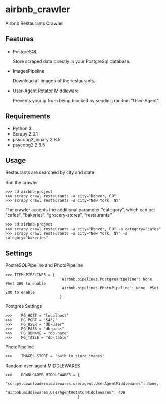 # airbnb_crawler
Airbnb Restaurants Crawler

Features
--------

* PostgreSQL

    Store scraped data directly in your PostgreSql database.

* ImagesPipeline

    Download all images of the restaurants.

* User-Agent Rotator Middleware
  
    Prevents your ip from being blocked by sending random "User-Agent".
    
Requirements
------------
* Python 3
* Scrapy 2.0.1
* psycopg2_binary 2.8.5
* psycopg2 2.8.5

Usage
-----


Restaurants are searched by city and state

Run the crawler

    >>> cd airbnb-project
    >>> scrapy crawl restaurants -a city="Denver, CO"
    >>> scrapy crawl restaurants -a city="New York, NY"

The crawler accepts the additional parameter "category", which can be: "cafes", "bakeries", "grocery-stores", "restaurants"

    >>> cd airbnb-project
    >>> scrapy crawl restaurants -a city="Denver, CO" -a category="cafes"
    >>> scrapy crawl restaurants -a city="New York, NY" -a category="bakeries"
    

Settings
-----

PostreSQLPipeline and PhotoPipeline

    >>> ITEM_PIPELINES = {
                            'airbnb.pipelines.PostgresPipeline': None, #Set 300 to enable
                            'airbnb.pipelines.PhotoPipeline': None  #Set 200 to enable
                            }


Postgres Settings

    >>>    PG_HOST = "localhost"
    >>>    PG_PORT = "5432"
    >>>    PG_USER = "db-user"
    >>>    PG_PASS = "db-pass"
    >>>    PG_DBNAME = "db-name"
    >>>    PG_TABLE = "db-table"

PhotoPipeline

    >>>    IMAGES_STORE = 'path to store images'
    
Random user-agent MIDDLEWARES
    
    >>>    DOWNLOADER_MIDDLEWARES = {
	                                    "scrapy.downloadermiddlewares.useragent.UserAgentMiddlewares": None,
	                                    "airbnb.middlewares.UserAgentRotatorMiddlewares": 400
                                    }
